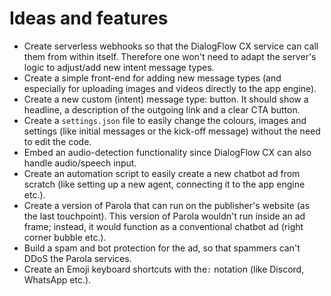 # Ideas and features

- Create serverless webhooks so that the DialogFlow CX service can call them from within itself. Therefore one won't need to adapt the server's logic to adjust/add new intent message types.
- Create a simple front-end for adding new message types (and especially for uploading images and videos directly to the app engine).
- Create a new custom (intent) message type: button. It should show a headline, a description of the outgoing link and a clear CTA button.
- Create a `settings.json` file to easily change the colours, images and settings (like initial messages or the kick-off message) without the need to edit the code.
- Embed an audio-detection functionality since DialogFlow CX can also handle audio/speech input.
- Create an automation script to easily create a new chatbot ad from scratch (like setting up a new agent, connecting it to the app engine etc.).
- Create a version of Parola that can run on the publisher's website (as the last touchpoint). This version of Parola wouldn't run inside an ad frame; instead, it would function as a conventional chatbot ad (right corner bubble etc.).
- Build a spam and bot protection for the ad, so that spammers can't DDoS the Parola services.
- Create an Emoji keyboard shortcuts with the`:` notation (like Discord, WhatsApp etc.).
